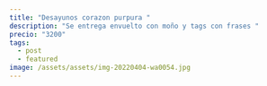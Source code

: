 ```yaml
---
title: "Desayunos corazon purpura "
description: "Se entrega envuelto con moño y tags con frases "
precio: "3200"
tags:
  - post
  - featured
image: /assets/assets/img-20220404-wa0054.jpg
---
```

